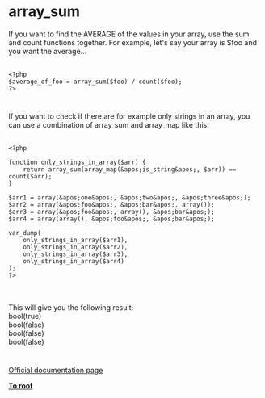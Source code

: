 # array_sum



If you want to find the AVERAGE of the values in your array, use the sum and count functions together.  For example, let&apos;s say your array is $foo and you want the average...<br><br>

```
<?php
$average_of_foo = array_sum($foo) / count($foo);
?>
```
  

#

If you want to check if there are for example only strings in an array, you can use a combination of array_sum and array_map like this:<br><br>

```
<?php

function only_strings_in_array($arr) {
    return array_sum(array_map(&apos;is_string&apos;, $arr)) == count($arr);
}

$arr1 = array(&apos;one&apos;, &apos;two&apos;, &apos;three&apos;);
$arr2 = array(&apos;foo&apos;, &apos;bar&apos;, array());
$arr3 = array(&apos;foo&apos;, array(), &apos;bar&apos;);
$arr4 = array(array(), &apos;foo&apos;, &apos;bar&apos;);

var_dump(
    only_strings_in_array($arr1),
    only_strings_in_array($arr2),
    only_strings_in_array($arr3),
    only_strings_in_array($arr4)
);
?>
```
<br><br>This will give you the following result:<br>bool(true)<br>bool(false)<br>bool(false)<br>bool(false)  

#

[Official documentation page](https://www.php.net/manual/en/function.array-sum.php)

**[To root](/README.md)**